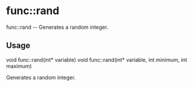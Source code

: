 # func::rand
func::rand -- Generates a random integer.

## Usage
  void func::rand(int* variable)
  void func::rand(int* variable, int minimum, int maximum)

Generates a random integer.
